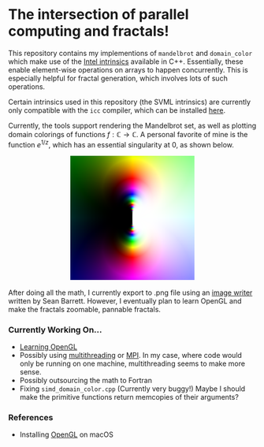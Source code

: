 # The intersection of parallel computing and fractals!

This repository contains my implementions of `mandelbrot` and `domain_color` which make use of the [Intel intrinsics](https://www.intel.com/content/www/us/en/docs/intrinsics-guide/index.html) available in C++. Essentially, these enable element-wise operations on arrays to happen concurrently. This is especially helpful for fractal generation, which involves lots of such operations.

Certain intrinsics used in this repository (the SVML intrinsics) are currently only compatible with the `icc` compiler, which can be installed [here](https://www.intel.com/content/www/us/en/developer/tools/oneapi/dpc-compiler.html).

Currently, the tools support rendering the Mandelbrot set, as well as plotting domain colorings of functions $f: \mathbb{C} \to \mathbb{C}$. A personal favorite of mine is the function $e^{1/z}$, which has an essential singularity at $0$, as shown below.

<p align="center">
  <img src="singularity.png" width="50%" margin=auto>
</p>

After doing all the math, I currently export to .png file using an [image writer](https://github.com/nothings/stb/blob/master/stb_image_write.h) written by Sean Barrett. However, I eventually plan to learn OpenGL and make the fractals zoomable, pannable fractals.

### Currently Working On...

* [Learning OpenGL](https://learnopengl.com/Getting-started/OpenGL)
* Possibly using [multithreading](https://www.geeksforgeeks.org/multithreading-in-cpp/) or [MPI](https://people.math.sc.edu/Burkardt/cpp_src/mpi/mpi.html). In my case, where code would only be running on one machine, multithreading seems to make more sense.
* Possibly outsourcing the math to Fortran
* Fixing `simd_domain_color.cpp` (Currently very buggy!) Maybe I should make the primitive functions return memcopies of their arguments?

### References

* Installing [OpenGL]([OpenGL](https://en.wikibooks.org/wiki/OpenGL_Programming/Installation/Mac)) on macOS